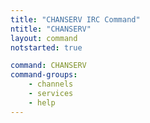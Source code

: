 ```yaml
---
title: "CHANSERV IRC Command"
ntitle: "CHANSERV"
layout: command
notstarted: true

command: CHANSERV
command-groups:
    - channels
    - services
    - help
---
```

